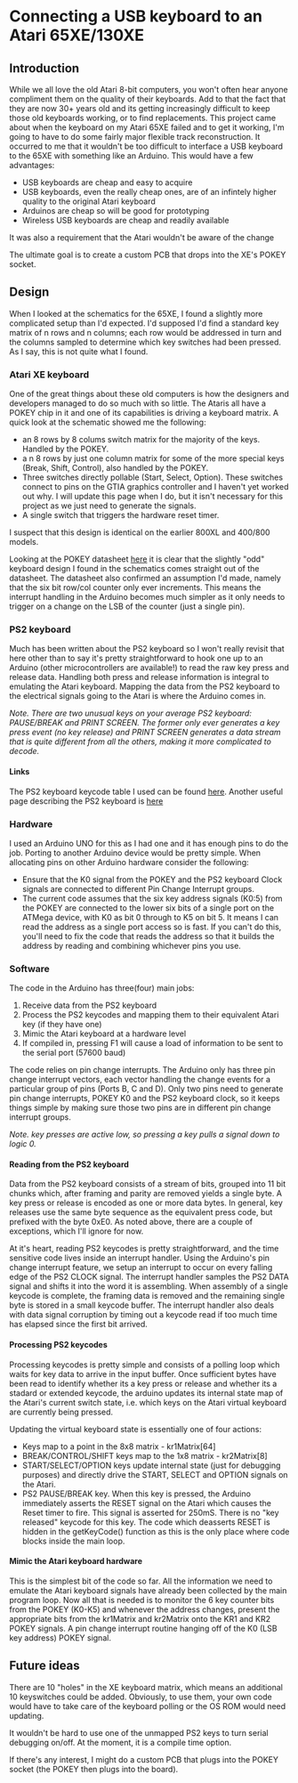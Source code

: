 # Connecting a USB keyboard to an Atari 65XE/130XE

## Introduction
While we all love the old Atari 8-bit computers, you won't often hear anyone
compliment them on the quality of their keyboards. Add to that the fact that
they are now 30+ years old and its getting increasingly difficult to keep
those old keyboards working, or to find replacements. This project came about
when the keyboard on my Atari 65XE failed and to get it working, I'm going
to have to do some fairly major flexible track reconstruction. It occurred
to me that it wouldn't be too difficult to interface a USB keyboard
to the 65XE with something like an Arduino. This would have a few advantages:

 - USB keyboards are cheap and easy to acquire
 - USB keyboards, even the really cheap ones, are of an infintely higher quality to the original Atari keyboard
 - Arduinos are cheap so will be good for prototyping
 - Wireless USB keyboards are cheap and readily available

It was also a requirement that the Atari wouldn't be aware of the change

The ultimate goal is to create a custom PCB that drops into the XE's POKEY socket.

## Design
When I looked at the schematics for the 65XE, I found a slightly more
complicated setup than I'd expected. I'd supposed I'd find a standard key
matrix of n rows and n columns; each row would be addressed in turn and
the columns sampled to determine which key switches had been pressed.
As I say, this is not quite what I found.

### Atari XE keyboard
One of the great things about these old computers is how the designers and
developers managed to do so much with so little. The Ataris all have a
POKEY chip in it and one of its capabilities is driving a keyboard matrix.
A quick look at the schematic showed me the following:

 - an 8 rows by 8 colums switch matrix for the majority of the keys. Handled by the POKEY.
 - a n 8 rows by just one column matrix for some of the more special keys (Break, Shift, Control), also handled by the POKEY.
 - Three switches directly pollable (Start, Select, Option). These switches connect to pins on the GTIA graphics controller and I haven't yet worked out why. I will update this page when I do, but it isn't necessary for this project as we just need to generate the signals.
 - A single switch that triggers the hardware reset timer.
 
I suspect that this design is identical on the earlier 800XL and 400/800 models.

Looking at the POKEY datasheet [here](http://krap.pl/mirrorz/atari/homepage.ntlworld.com/kryten_droid/Atari/800XL/atari_hw/pokey.htm)
it is clear that the slightly "odd" keyboard design I found in the schematics
comes straight out of the datasheet. The datasheet also confirmed an
assumption I'd made, namely that the six bit row/col counter only ever increments.
This means the interrupt handling in the Arduino becomes much simpler as it only
needs to trigger on a change on the LSB of the counter (just a single pin).

### PS2 keyboard
Much has been written about the PS2 keyboard so I won't really revisit that here
other than to say it's pretty straightforward to hook one up to an Arduino
(other microcontrollers are available!) to read the raw key press and release
data. Handling both press and release information is integral to emulating
the Atari keyboard. Mapping the data from the PS2 keyboard to the electrical
signals going to the Atari is where the Arduino comes in.

_Note. There are two unusual keys on your average PS2 keyboard: PAUSE/BREAK and
PRINT SCREEN. The former only ever generates a key press event (no key release)
and PRINT SCREEN generates a data stream that is quite different from all the
others, making it more complicated to decode._

#### Links
The PS2 keyboard keycode table I used can be found [here](http://www.computer-engineering.org/ps2keyboard/scancodes2.html). Another useful page describing the PS2 keyboard is [here](http://www.computer-engineering.org/ps2protocol/)

### Hardware
I used an Arduino UNO for this as I had one and it has enough pins to do the job. Porting
to another Arduino device would be pretty simple. When allocating pins on other Arduino hardware
consider the following:

 * Ensure that the K0 signal from the POKEY and the PS2 keyboard Clock signals are connected to different Pin Change Interrupt groups.
 * The current code assumes that the six key address signals (K0:5) from the POKEY are connected to the lower six bits of a single port on the ATMega device, with K0 as bit 0 through to K5 on bit 5. It means I can read the address as a single port access so is fast. If you can't do this, you'll need to fix the code that reads the address so that it builds the address by reading and combining whichever pins you use.
 
### Software
The code in the Arduino has three(four) main jobs:

 1. Receive data from the PS2 keyboard
 1. Process the PS2 keycodes and mapping them to their equivalent Atari key (if they have one)
 1. Mimic the Atari keyboard at a hardware level
 1. If compiled in, pressing F1 will cause a load of information to be sent to the serial port (57600 baud)

The code relies on pin change interrupts. The
Arduino only has three pin change interrupt vectors, each
vector handling the change events for a particular group of pins (Ports B, C and D).
Only two pins need to generate pin change interrupts, POKEY K0 and the PS2 keyboard clock, so it
keeps things simple by making sure those two pins are in different pin change interrupt
groups.

_Note. key presses are active low, so pressing a key pulls a signal down to logic 0._

#### Reading from the PS2 keyboard
Data from the PS2 keyboard consists of a stream of bits, grouped into 11 bit chunks which,
after framing and parity are removed yields a single byte. A key press or release is encoded
as one or more data bytes. In general, key releases use the same byte sequence as the
equivalent press code, but prefixed with the byte 0xE0. As noted above,
there are a couple of exceptions, which I'll ignore for now.

At it's heart, reading PS2 keycodes is pretty straightforward, and the time sensitive code
lives inside an interrupt handler. Using the Arduino's pin change interrupt feature, we
setup an interrupt to occur on every falling edge of the PS2 CLOCK signal. The interrupt
handler samples the PS2 DATA signal and shifts it into the word it is assembling. When
assembly of a single keycode is complete, the framing data is removed and the remaining
single byte is stored in a small keycode buffer. The interrupt handler also deals with
data signal corruption by timing out a keycode read if too much time has elapsed since
the first bit arrived.

#### Processing PS2 keycodes
Processing keycodes is pretty simple and consists of a polling loop which waits for
key data to arrive in the input buffer. Once sufficient bytes have been read to identify
whether its a key press or release and whether its a stadard or extended keycode, the arduino
updates its internal state map of the Atari's current switch state, i.e. which keys on
the Atari virtual keyboard are currently being pressed.

Updating the virtual keyboard state is essentially one of four actions:
 * Keys map to a point in the 8x8 matrix - kr1Matrix[64]
 * BREAK/CONTROL/SHIFT keys map to the 1x8 matrix - kr2Matrix[8]
 * START/SELECT/OPTION keys update internal state (just for debugging purposes) and directly drive the START, SELECT and OPTION signals on the Atari.
 * PS2 PAUSE/BREAK key. When this key is pressed, the Arduino immediately
asserts the RESET signal on the Atari which causes the Reset timer to fire. This signal
is asserted for 250mS. There is no "key released" keycode for this key. The code
which deasserts RESET is hidden in the getKeyCode() function as this is the only
place where code blocks inside the main loop.


#### Mimic the Atari keyboard hardware
This is the simplest bit of the code so far. All the information we need to emulate
the Atari keyboard signals have already been collected by the main program loop. Now
all that is needed is to monitor the 6 key counter bits from the POKEY (K0-K5) and
whenever the address changes, present the appropriate bits from the kr1Matrix and
kr2Matrix onto the KR1 and KR2 POKEY signals. A pin change interrupt routine hanging
off of the K0 (LSB key address) POKEY signal.

## Future ideas
There are 10 "holes" in the XE keyboard matrix, which means an additional 10 keyswitches
could be added. Obviously, to use them, your own code would have to take care of the
keyboard polling or the OS ROM would need updating.

It wouldn't be hard to use one of the unmapped PS2 keys to turn serial debugging on/off.
At the moment, it is a compile time option.

If there's any interest, I might do a custom PCB that plugs into the POKEY socket
(the POKEY then plugs into the board).
